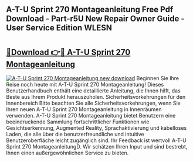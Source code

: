 ## A-T-U Sprint 270 Montageanleitung Free Pdf Download - Part-r5U New Repair Owner Guide - User Service Edition WLESN

# <h2><a href="http://df7gtm.blite.top/?on=A-T-U+Sprint+270+Montageanleitung">🔗Download 👉🔴 A-T-U Sprint 270 Montageanleitung</a></h2>

[![A-T-U Sprint 270 Montageanleitung new download](https://i.imgur.com/lujVjoI.png)](http://df7gtm.blite.top/?on=A-T-U+Sprint+270+Montageanleitung)
Beginnen Sie Ihre Reise noch heute mit A-T-U Sprint 270 Montageanleitung! Dieses Benutzerhandbuch enthält eine detaillierte Anleitung, die Ihnen hilft, das Beste aus Ihrem Produkt herauszuholen. Sicherheitsvorkehrungen für den Innenbereich Bitte beachten Sie alle Sicherheitsvorkehrungen, wenn Sie Ihren neuen A-T-U Sprint 270 Montageanleitung in Innenräumen verwenden. A-T-U Sprint 270 Montageanleitung bietet Benutzern eine beeindruckende Sammlung fortschrittlicher Funktionen wie Gesichtserkennung, Augmented Reality, Sprachaktivierung und kabelloses Laden, die alle über die benutzerfreundliche und intuitive Benutzeroberfläche leicht zugänglich sind. Ihr Feedback ist wertvoll A-T-U Sprint 270 MontageanleitungD. Wir schätzen Ihren Input und sind bestrebt, Ihnen einen außergewöhnlichen Service zu bieten.
